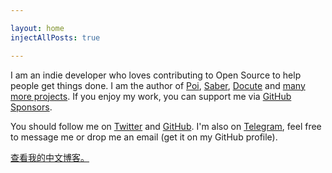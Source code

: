 ```yaml
---

layout: home  
injectAllPosts: true

---
```


I am an indie developer who loves contributing to Open Source to help people get things done. I am the author of [Poi](https://poi.js.org), [Saber](https://saber.land), [Docute](https://docute.org) and [many more projects](https://github.com/egoist). If you enjoy my work, you can support me via [GitHub Sponsors](https://github.com/sponsors/egoist).

You should follow me on [Twitter](https://twitter.com/_egoistlily) and [GitHub](https://github.com/egoist). I'm also on [Telegram](https://t.me/kevintitor), feel free to message me or drop me an email (get it on my GitHub profile).

[查看我的中文博客。](https://koyuki.me)
